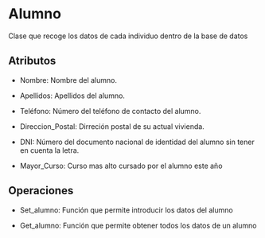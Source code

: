 # Alumno

Clase que recoge los datos de cada individuo dentro de la base de datos

## Atributos


* Nombre: Nombre del alumno.

* Apellidos: Apellidos del alumno.

* Teléfono: Número del teléfono de contacto del alumno.

* Direccion_Postal: Dirreción postal de su actual vivienda.

* DNI: Número del documento nacional de identidad del alumno sin tener en cuenta la letra.

* Mayor_Curso: Curso mas alto cursado por el alumno este año

## Operaciones

* Set_alumno: Función que permite introducir los datos del alumno

* Get_alumno: Función que permite obtener todos los datos de un alumno
